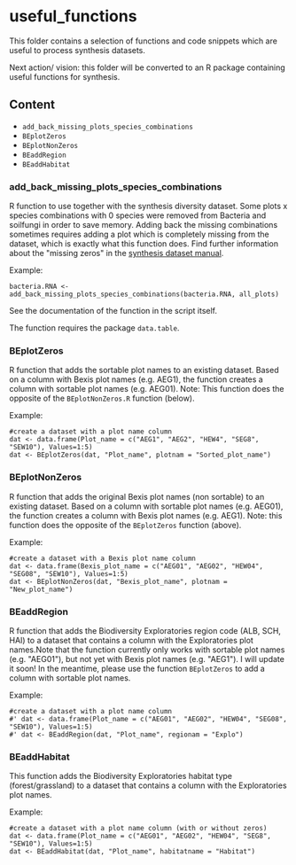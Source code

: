 # useful_functions
This folder contains a selection of functions and code snippets which are useful to process synthesis datasets.

Next action/ vision: this folder will be converted to an R package containing useful functions for synthesis.


## Content
- `add_back_missing_plots_species_combinations`
- `BEplotZeros`
- `BEplotNonZeros`
- `BEaddRegion`
- `BEaddHabitat`

### add_back_missing_plots_species_combinations
R function to use together with the synthesis diversity dataset. Some plots x species combinations with 0 species were removed from Bacteria and soilfungi in order to save memory. Adding back the missing combinations sometimes requires adding a plot which is completely missing from the dataset, which is exactly what this function does. Find further information about the "missing zeros" in the [synthesis dataset manual](https://github.com/biodiversity-exploratories-synthesis/Synthesis-dataset-manual/blob/main/Synthesis%20datasets%20%20How%20to%20use.md).

Example: 
```
bacteria.RNA <- add_back_missing_plots_species_combinations(bacteria.RNA, all_plots)
```

See the documentation of the function in the script itself.

The function requires the package `data.table`.

### BEplotZeros
R function that adds the sortable plot names to an existing dataset. Based on a column with Bexis plot names (e.g. AEG1), the function creates a column with sortable plot names (e.g. AEG01). Note: This function does the opposite of the `BEplotNonZeros.R` function (below).

Example:
```
#create a dataset with a plot name column
dat <- data.frame(Plot_name = c("AEG1", "AEG2", "HEW4", "SEG8", "SEW10"), Values=1:5)
dat <- BEplotZeros(dat, "Plot_name", plotnam = "Sorted_plot_name")
```

### BEplotNonZeros
R function that adds the original Bexis plot names (non sortable) to an existing dataset. Based on a column with sortable plot names (e.g. AEG01), the function creates a column with Bexis plot names (e.g. AEG1). Note: this function does the opposite of the `BEplotZeros` function (above).

Example:
```
#create a dataset with a Bexis plot name column
dat <- data.frame(Bexis_plot_name = c("AEG01", "AEG02", "HEW04", "SEG08", "SEW10"), Values=1:5) 
dat <- BEplotNonZeros(dat, "Bexis_plot_name", plotnam = "New_plot_name")
```

### BEaddRegion
R function that adds the Biodiversity Exploratories region code (ALB, SCH, HAI) to a dataset that contains a column with the Exploratories plot names.Note that the function currently only works with sortable plot names (e.g. "AEG01"), but not yet with Bexis plot names (e.g. "AEG1"). I will update it soon! In the meantime, please use the function `BEplotZeros` to add a column with sortable plot names.

Example:
```
#create a dataset with a plot name column
#' dat <- data.frame(Plot_name = c("AEG01", "AEG02", "HEW04", "SEG08", "SEW10"), Values=1:5)
#' dat <- BEaddRegion(dat, "Plot_name", regionam = "Explo")
```

### BEaddHabitat
This function adds the Biodiversity Exploratories habitat type (forest/grassland) to a dataset that contains a column with the Exploratories plot names.

Example:
```
#create a dataset with a plot name column (with or without zeros)
dat <- data.frame(Plot_name = c("AEG01", "AEG02", "HEW04", "SEG8", "SEW10"), Values=1:5)
dat <- BEaddHabitat(dat, "Plot_name", habitatname = "Habitat")
```